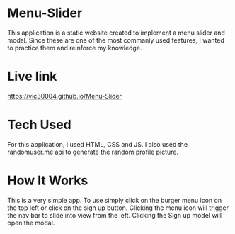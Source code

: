 # Menu-Slider

This application is a static website created to implement a menu slider and modal. Since these are one of the most commanly used features, I wanted to practice them and reinforce my knowledge.

# Live link

https://vic30004.github.io/Menu-Slider

# Tech Used

For this application, I used HTML, CSS and JS. I also used the randomuser.me api to generate the random profile picture.

# How It Works

This is a very simple app. To use simply click on the burger menu icon on the top left or click on the sign up button. Clicking the menu icon will trigger the nav bar to slide into view from the left. Clicking the Sign up model will open the modal.
